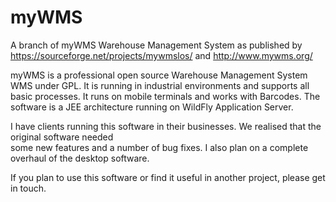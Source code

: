 # myWMS
A branch of myWMS Warehouse Management System as published by https://sourceforge.net/projects/mywmslos/ and http://www.mywms.org/

myWMS is a professional open source Warehouse Management System WMS under GPL. 
It is running in industrial environments and supports all basic processes. 
It runs on mobile terminals and works with Barcodes. The software is a JEE architecture running on WildFly Application Server.

I have clients running this software in their businesses.  We realised that the original software needed  
some new features and a number of bug fixes.  I also plan on a complete overhaul of the desktop software.

If you plan to use this software or find it useful in another project, please get in touch.
